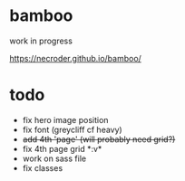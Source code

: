 # bamboo

work in progress

https://necroder.github.io/bamboo/

# todo

- fix hero image position
- fix font (greycliff cf heavy)
- ~~add 4th 'page' (will probably need grid?)~~
- fix 4th page grid \*:v\*
- work on sass file
- fix classes

